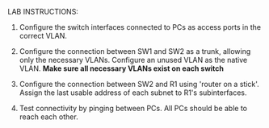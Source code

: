 LAB INSTRUCTIONS:


1. Configure the switch interfaces connected to PCs as access ports in the correct VLAN.

2. Configure the connection between SW1 and SW2 as a trunk, allowing only the necessary VLANs.
    Configure an unused VLAN as the native VLAN.
    **Make sure all necessary VLANs exist on each switch**

3. Configure the connection between SW2 and R1 using 'router on a stick'.
     Assign the last usable address of each subnet to R1's subinterfaces.

4. Test connectivity by pinging between PCs.  All PCs should be able to reach each other.